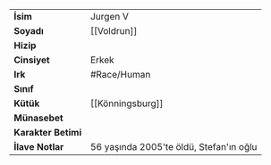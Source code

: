|  |  |  
|---|---|  
| **İsim** | Jurgen V|  
| **Soyadı** | [[Voldrun]]|  
| **Hizip** | |  
| **Cinsiyet** | Erkek|  
| **Irk** | #Race/Human|  
| **Sınıf** | |  
| **Kütük** | [[Könningsburg]]|  
| **Münasebet** | |  
| **Karakter Betimi** | |  
| **İlave Notlar** | 56 yaşında 2005'te öldü, Stefan'ın oğlu|  
